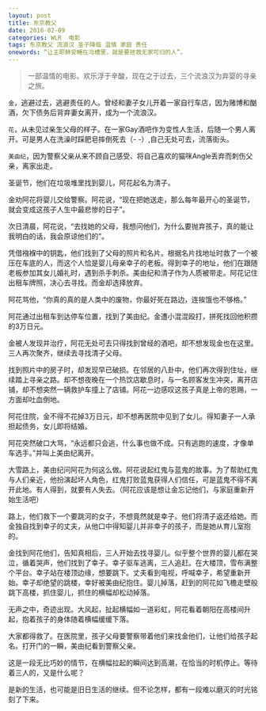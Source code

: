 ```yaml
---
layout: post
title: 东京教父
date: 2016-02-09
categories: WLR  电影
tags: 东京教父 流浪汉 圣子降临 温情 家庭 责任
onewords: “让主耶稣安睡在马槽里，就是要拯救无家可归的人”。
---
```

> 一部温情的电影。欢乐浮于辛酸，现在之于过去，三个流浪汉为弃婴的寻亲之旅。

`金`，逃避过去，逃避责任的人。曾经和妻子女儿开着一家自行车店，因为赌博和酗酒，欠下债务后背弃妻女离开，成为一个流浪汉。

`花`，从未见过亲生父母的样子。在一家Gay酒吧作为变性人生活，后随一个男人离开。可是男人在洗澡时踩肥皂摔倒死去（- -）,自己无处可去，流落街头。

`美由纪`，因为警察父亲从来不顾自己感受、将自己喜欢的猫咪Angle丢弃而刺伤父亲，离家出走。

圣诞节，他们在垃圾堆里找到婴儿，阿花起名为清子。

金劝阿花将婴儿交给警察。阿花说，“现在把她送走，那么每年最开心的圣诞节，就会变成这孩子人生中最悲惨的日子”。

次日清晨，阿花说，“去找她的父母，我想问他们，为什么要抛弃孩子，真的能让我明白的话，我会原谅他们的”。

凭借襁褓中的钥匙，他们找到了父母的照片和名片。根据名片找地址时救了一个被压在车底的人，而这个人恰是婴儿母亲幸子的老板。得到幸子的地址，他们在跟随老板参加其女儿婚礼时，遇到杀手刺杀。美由纪和清子作为人质被带走。阿花记住出租车牌照，决心去寻找。而金却选择放弃。

阿花骂他，“你真的真的是人类中的废物，你最好死在路边，连挨饿也不够格。”

阿花通过出租车到达停车位置，找到了美由纪。金遭小混混殴打，拼死找回他积攒的3万日元。

金被人发现并治疗，阿花无处可去只得找到曾经的酒吧，却不想发现金也在这里。三人再次聚齐，继续去寻找清子父母。

找到照片中的房子时，却发现早已破损。在邻居的八卦中，他们再次得到住址，继续踏上寻亲之路。却不想夜晚在一个热饮店歇息时，与一名顾客发生冲突，离开店铺，却不想突然一辆救护车撞上了店铺。阿花一边感叹这孩子真是上帝的恩赐，一方面却吐血倒地。

阿花住院，金不得不花掉3万日元，却不想再医院中见到了女儿。得知妻子一人承担起债务，女儿即将结婚。

阿花突然破口大骂，“永远都只会逃，什么事也做不成。只有逃跑的速度，才像单车选手。”并叫上美由纪离开。

大雪路上，美由纪问阿花为何这么做。阿花说起红鬼与蓝鬼的故事。为了帮助红鬼与人们亲近，他扮演起坏人角色，红鬼打败蓝鬼获得人们信任，可是蓝鬼不得不离开此地。有人得到，就要有人失去。（阿花应该是想让金忘记他们，与家庭重新开始生活吧）

路上，他们救下一个要跳河的女子，不想竟然就是幸子。他们将清子返还给她。而金独自找到幸子的丈夫，从他口中得知婴儿并非幸子的孩子，而是她从育儿室抱的。

金找到阿花他们，告知真相后，三人开始去找寻婴儿。似乎整个世界的婴儿都在哭泣，循着哭声，他们找到了幸子。幸子驱车逃离，三人追赶。在大楼顶，雪布满整个平台。幸子站在楼顶边缘，想要跳下。丈夫看到电视，呼喊幸子，希望重新开始。幸子却绝望的跳楼，幸好被美由纪抱住。婴儿掉落，赶到的阿花如飞檐走壁般跳下高楼，抓住婴儿，抓住的横幅却松动掉落。

无声之中，奇迹出现。大风起，扯起横幅如一道彩虹，阿花看着朝阳在高楼间升起，抱着孩子的身体随着横幅缓缓下落。

大家都得救了。在医院里，孩子父母要警察带着他们来找金他们，让他们给孩子起名。打开门的一瞬，美由纪看到警察父亲。


这是一段无比巧妙的情节，在横幅拉起的瞬间达到高潮，在恰当的时机停止。等待着三人的，又是什么呢？

是新的生活，也可能是旧日生活的继续。但不论怎样，都有一段难以磨灭的时光铭刻了下来。

